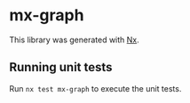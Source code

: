 # mx-graph

This library was generated with [Nx](https://nx.dev).

## Running unit tests

Run `nx test mx-graph` to execute the unit tests.
